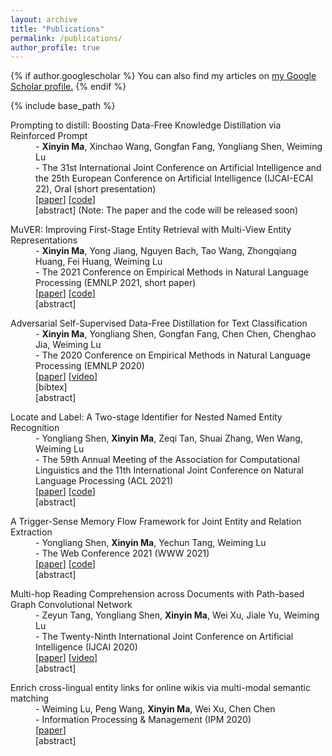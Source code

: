 ```yaml
---
layout: archive
title: "Publications"
permalink: /publications/
author_profile: true
---
```


{% if author.googlescholar %}
  You can also find my articles on <u><a href="{{author.googlescholar}}">my Google Scholar profile</a>.</u>
{% endif %}

{% include base_path %}

<script type="text/javascript" src="{{ base_path }}/assets/js/jquery-3.6.0.min.js"></script>

<div class="publication">
    <dl class="description">
        <dt class="ptitle">Prompting to distill: Boosting Data-Free Knowledge Distillation via Reinforced Prompt</dt>
        <dd>- <b>Xinyin Ma</b>, Xinchao Wang, Gongfan Fang, Yongliang Shen, Weiming Lu <br></dd>
        <dd>- The 31st International Joint Conference on Artificial Intelligence and the 25th European Conference on Artificial Intelligence (IJCAI-ECAI 22), Oral (short presentation)</dd>
        <dd>
            [<a class="plink" href="" target="_blank">paper</a>]
            [<a class="plink" href="" target="_blank">code</a>]
            <div class="link2">
                [<a class="fakelink plink" onclick="$(this).siblings('.abstract').slideToggle()">abstract</a>]
                <div class="abstract"  style="overflow: hidden; display: none;">  
                    <p> Data-free knowledge distillation (DFKD) conducts knowledge distillation via eliminating the dependence of original training data, and has recently achieved impressive results in accelerating pre-trained language models. At the heart of DFKD is toreconstruct a synthetic dataset by invertingthe parameters of the uncompressed model. Prior DFKD approaches, however, havelargely relied on hand-crafted priors of the target data distribution for the reconstruction, which can be inevitably biased and often incompetent to capture the intrinsic distributions. To address this problem, we propose a prompt-based method, termed as PromptDFD, that allows us to take advantage of learned language priors, which effectively harmonizes the synthetic sentences to be semantically and grammatically correct. Specifically, PromptDFD leverages a pre-trained generative model to provide language priors and introduces a reinforced topic prompter to control data synthesis, making the generated samples thematically relevant and  semantically plausible, and thus friendly to downstream tasks. As shown in our experiments, the proposed method substantially improves the synthesis quality and achieves considerable improvements on distillation performance. In some cases, PromptDFD even gives rise to results on par with those from the data-driven knowledge distillation with access to the original training data. </p>
                </div>
                (Note: The paper and the code will be released soon) 
            </div> 
        </dd>
    </dl>
</div>

<div class="publication">
    <dl class="description">
        <dt class="ptitle">MuVER: Improving First-Stage Entity Retrieval with Multi-View Entity Representations</dt>
        <dd>- <b>Xinyin Ma</b>, Yong Jiang, Nguyen Bach, Tao Wang, Zhongqiang Huang, Fei Huang, Weiming Lu <br></dd>
        <dd>- The 2021 Conference on Empirical Methods in Natural Language Processing (EMNLP 2021, short paper)</dd>
        <dd>
            [<a href="https://aclanthology.org/2021.emnlp-main.205.pdf" target="_blank">paper</a>]
            [<a href="https://github.com/alibaba-nlp/muver" target="_blank">code</a>] 
            <div class="link2">[<a class="fakelink" onclick="$(this).siblings('.abstract').slideToggle()">abstract</a>]
                <div class="abstract"  style="overflow: hidden; display: none;">  
                    <p> Entity retrieval, which aims at disambiguating mentions to canonical entities from massive KBs, is essential for many tasks in natural language processing. Recent progress in entity retrieval shows that the dual-encoder structure is a powerful and efficient framework to nominate candidates if entities are only identified by descriptions. However, they ignore the property that meanings of entity mentions diverge in different contexts and are related to various portions of descriptions, which are treated equally in previous works. In this work, we propose Multi-View Entity Representations (MuVER), a novel approach for entity retrieval that constructs multi-view representations for entity descriptions and approximates the optimal view for mentions via a heuristic searching method. Our method achieves the state-of-the-art performance on ZESHEL and improves the quality of candidates on three standard Entity Linking datasets. </p>
                </div>
            </div> 
        </dd>
    </dl>
</div>

<div class="publication">
    <dl class="description">
        <dt class="ptitle">Adversarial Self-Supervised Data-Free Distillation for Text Classification</dt>
        <dd>- <b>Xinyin Ma</b>, Yongliang Shen, Gongfan Fang, Chen Chen, Chenghao Jia, Weiming Lu <br></dd>
        <dd>- The 2020 Conference on Empirical Methods in Natural Language Processing (EMNLP 2020)</dd>
        <dd>
            [<a href="https://aclanthology.org/2020.emnlp-main.499.pdf" target="_blank">paper</a>]
            [<a href="https://slideslive.com/38938706/adversarial-selfsupervised-datafree-distillation-for-text-classification" target="_blank">video</a>]
            <div class="link2">[<a class="fakelink" onclick="$(this).siblings('.bibref').slideToggle()">bibtex</a>]
              <div class="bibref pre-white-space"  style="overflow: hidden; display: none;">
              @inproceedings{ma-etal-2020-adversarial,
                  title = "{A}dversarial {S}elf-{S}upervised {D}ata-{F}ree {D}istillation for {T}ext {C}lassification",
                  author = "Ma, Xinyin  and
                    Shen, Yongliang  and
                    Fang, Gongfan  and
                    Chen, Chen  and
                    Jia, Chenghao  and
                    Lu, Weiming",
                  booktitle = "Proceedings of the 2020 Conference on Empirical Methods in Natural Language Processing (EMNLP)",
                  month = nov,
                  year = "2020",
                  address = "Online",
                  publisher = "Association for Computational Linguistics",
                  url = "https://aclanthology.org/2020.emnlp-main.499",
                  doi = "10.18653/v1/2020.emnlp-main.499",
                  pages = "6182--6192",
                  abstract = "Large pre-trained transformer-based language models have achieved impressive results on a wide range of NLP tasks. In the past few years, Knowledge Distillation(KD) has become a popular paradigm to compress a computationally expensive model to a resource-efficient lightweight model. However, most KD algorithms, especially in NLP, rely on the accessibility of the original training dataset, which may be unavailable due to privacy issues. To tackle this problem, we propose a novel two-stage data-free distillation method, named Adversarial self-Supervised Data-Free Distillation (AS-DFD), which is designed for compressing large-scale transformer-based models (e.g., BERT). To avoid text generation in discrete space, we introduce a Plug {\&} Play Embedding Guessing method to craft pseudo embeddings from the teacher{'}s hidden knowledge. Meanwhile, with a self-supervised module to quantify the student{'}s ability, we adapt the difficulty of pseudo embeddings in an adversarial training manner. To the best of our knowledge, our framework is the first data-free distillation framework designed for NLP tasks. We verify the effectiveness of our method on several text classification datasets.",
              }
              </div>
            </div>  
            <div class="link2">[<a class="fakelink" onclick="$(this).siblings('.abstract').slideToggle()">abstract</a>]
                <div class="abstract"  style="overflow: hidden; display: none;">  
                    <p> Large pre-trained transformer-based language models have achieved impressive results on a wide range of NLP tasks. In the past few years, Knowledge Distillation(KD) has become a popular paradigm to compress a computationally expensive model to a resource-efficient lightweight model. However, most KD algorithms, especially in NLP, rely on the accessibility of the original training dataset, which may be unavailable due to privacy issues. To tackle this problem, we propose a novel two-stage data-free distillation method, named Adversarial self-Supervised Data-Free Distillation (AS-DFD), which is designed for compressing large-scale transformer-based models (e.g., BERT). To avoid text generation in discrete space, we introduce a Plug & Play Embedding Guessing method to craft pseudo embeddings from the teacher’s hidden knowledge. Meanwhile, with a self-supervised module to quantify the student’s ability, we adapt the difficulty of pseudo embeddings in an adversarial training manner. To the best of our knowledge, our framework is the first data-free distillation framework designed for NLP tasks. We verify the effectiveness of our method on several text classification datasets. </p>
                </div>
            </div> 
        </dd>
    </dl>
</div>

<div class="publication">
    <dl class="description">
        <dt class="ptitle">Locate and Label: A Two-stage Identifier for Nested Named Entity Recognition</dt>
        <dd>- Yongliang Shen, <b>Xinyin Ma</b>, Zeqi Tan, Shuai Zhang, Wen Wang, Weiming Lu <br></dd>
        <dd>- The 59th Annual Meeting of the Association for Computational Linguistics and the 11th International Joint Conference on Natural Language Processing (ACL 2021)</dd>
        <dd>
            [<a href="https://aclanthology.org/2021.acl-long.216.pdf" target="_blank">paper</a>]
            [<a href="https://github.com/tricktreat/locate-and-label" target="_blank">code</a>] 
            <div class="link2">[<a class="fakelink" onclick="$(this).siblings('.abstract').slideToggle()">abstract</a>]
                <div class="abstract"  style="overflow: hidden; display: none;">  
                    <p> Named entity recognition (NER) is a well-studied task in natural language processing. Traditional NER research only deals with flat entities and ignores nested entities. The span-based methods treat entity recognition as a span classification task. Although these methods have the innate ability to handle nested NER, they suffer from high computational cost, ignorance of boundary information, under-utilization of the spans that partially match with entities, and difficulties in long entity recognition. To tackle these issues, we propose a two-stage entity identifier. First we generate span proposals by filtering and boundary regression on the seed spans to locate the entities, and then label the boundary-adjusted span proposals with the corresponding categories. Our method effectively utilizes the boundary information of entities and partially matched spans during training. Through boundary regression, entities of any length can be covered theoretically, which improves the ability to recognize long entities. In addition, many low-quality seed spans are filtered out in the first stage, which reduces the time complexity of inference. Experiments on nested NER datasets demonstrate that our proposed method outperforms previous state-of-the-art models. </p>
                </div>
            </div> 
        </dd>
    </dl>
</div>

<div class="publication">
    <dl class="description">
        <dt class="ptitle">A Trigger-Sense Memory Flow Framework for Joint Entity and Relation Extraction</dt>
        <dd>- Yongliang Shen, <b>Xinyin Ma</b>, Yechun Tang, Weiming Lu <br></dd>
        <dd>- The Web Conference 2021 (WWW 2021)</dd>
        <dd>
            [<a href="https://dl.acm.org/doi/abs/10.1145/3442381.3449895" target="_blank">paper</a>]
            [<a href="https://github.com/tricktreat/trimf" target="_blank">code</a>]
            <div class="link2">[<a class="fakelink" onclick="$(this).siblings('.abstract').slideToggle()">abstract</a>]
                <div class="abstract"  style="overflow: hidden; display: none;">  
                    <p> Joint entity and relation extraction framework constructs a unified model to perform entity recognition and relation extraction simultaneously, which can exploit the dependency between the two tasks to mitigate the error propagation problem suffered by the pipeline model. Current efforts on joint entity and relation extraction focus on enhancing the interaction between entity recognition and relation extraction through parameter sharing, joint decoding, or other ad-hoc tricks (e.g., modeled as a semi-Markov decision process, cast as a multi-round reading comprehension task). However, there are still two issues on the table. First, the interaction utilized by most methods is still weak and uni-directional, which is unable to model the mutual dependency between the two tasks. Second, relation triggers are ignored by most methods, which can help explain why humans would extract a relation in the sentence. They’re essential for relation extraction but overlooked. To this end, we present a Trigger-Sense Memory Flow Framework (TriMF) for joint entity and relation extraction. We build a memory module to remember category representations learned in entity recognition and relation extraction tasks. And based on it, we design a multi-level memory flow attention mechanism to enhance the bi-directional interaction between entity recognition and relation extraction. Moreover, without any human annotations, our model can enhance relation trigger information in a sentence through a trigger sensor module, which improves the model performance and makes model predictions with better interpretation. Experiment results show that our proposed framework achieves state-of-the-art results by improves the relation F1 to 52.44% (+3.2%) on SciERC, 66.49% (+4.9%) on ACE05, 72.35% (+0.6%) on CoNLL04 and 80.66% (+2.3%) on ADE. </p>
                </div>
            </div> 
        </dd>
    </dl>
</div>

<div class="publication">
    <dl class="description">
        <dt class="ptitle">Multi-hop Reading Comprehension across Documents with Path-based Graph Convolutional Network</dt>
        <dd>- Zeyun Tang, Yongliang Shen, <b>Xinyin Ma</b>, Wei Xu, Jiale Yu, Weiming Lu <br></dd>
        <dd>- The Twenty-Ninth International Joint Conference on Artificial Intelligence (IJCAI 2020)</dd>
        <dd>
            [<a href="https://www.ijcai.org/proceedings/2020/0540.pdf" target="_blank">paper</a>]
            [<a href="https://www.ijcai.org/proceedings/2020/video/26636" target="_blank">video</a>]
            <div class="link2">[<a class="fakelink" onclick="$(this).siblings('.abstract').slideToggle()">abstract</a>]
                <div class="abstract"  style="overflow: hidden; display: none;">  
                    <p> Multi-hop reading comprehension across multiple documents attracts much attentions recently. In this paper, we propose a novel approach to tackle this multi-hop reading comprehension problem. Inspired by the human reasoning processing, we introduce a path-based graph with reasoning paths which extracted from supporting documents. The path-based graph can combine both the idea of the graph-based and path-based approaches, so it is better for multi-hop reasoning. Meanwhile, we propose Gated-GCN to accumulate evidences on the path-based graph, which contains a new question-aware gating mechanism to regulate the usefulness of information propagating across documents and add question information during reasoning. We evaluate our approach on WikiHop dataset, and our approach achieves the the-state-of-art accuracy against previous published approaches. Especially, our ensemble model surpasses the human performance by 4.2%. </p>
                </div>
            </div> 
        </dd>
    </dl>
</div>

<div class="publication">
    <dl class="description">
        <dt class="ptitle">Enrich cross-lingual entity links for online wikis via multi-modal semantic matching</dt>
        <dd>- Weiming Lu, Peng Wang, <b>Xinyin Ma</b>, Wei Xu, Chen Chen <br></dd>
        <dd>- Information Processing & Management (IPM 2020)</dd>
        <dd>
            [<a href="https://www.sciencedirect.com/science/article/abs/pii/S0306457319309094" target="_blank">paper</a>]
            <div class="link2">[<a class="fakelink" onclick="$(this).siblings('.abstract').slideToggle()">abstract</a>]
                <div class="abstract"  style="overflow: hidden; display: none;">  
                    <p> The task of enriching cross-lingual links is to find articles in different languages but representing the same real-world object between multilingual Wikis. In this paper, we propose a novel Multi-Modal Semantic Matching approach, called MMSM, to enrich cross-lingual links for online Wikis. Specifically, MMSM jointly trains two novel end-to-end neural matching models, Entity Description Matching Model and Entity Image Matching Model, which can utilize entity description and images for the cross-lingual entity matching. To the best of our knowledge, it is the first work to utilize multi-modal information to enrich cross-lingual entity links. In the experiments on three datasets CEMZH−ENEasy, CEMZH−ENChallenge and CEMFR−ENEasy, our approach gets the best performance compared with other baseline approaches. </p>
                </div>
            </div> 
        </dd>
    </dl>
</div>
 
